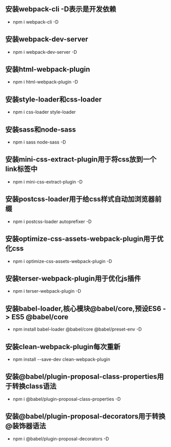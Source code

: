## 安装webpack-cli -D表示是开发依赖
+ npm i webpack-cli -D

## 安装webpack-dev-server
+ npm i webpack-dev-server -D

## 安装html-webpack-plugin
+ npm i html-webpack-plugin -D

## 安装style-loader和css-loader
+ npm i css-loader style-loader

## 安装sass和node-sass
+ npm i sass node-sass -D

## 安装mini-css-extract-plugin用于将css放到一个link标签中
+ npm i mini-css-extract-plugin -D

## 安装postcss-loader用于给css样式自动加浏览器前缀
+ npm i postcss-loader autoprefixer -D

## 安装optimize-css-assets-webpack-plugin用于优化css
+ npm i optimize-css-assets-webpack-plugin -D

## 安装terser-webpack-plugin用于优化js插件
+ npm i terser-webpack-plugin -D

## 安装babel-loader,核心模块@babel/core,预设ES6 -> ES5 @babel/core
+ npm install babel-loader @babel/core @babel/preset-env -D

## 安装clean-webpack-plugin每次重新
+ npm install --save-dev clean-webpack-plugin

## 安装@babel/plugin-proposal-class-properties用于转换class语法
+ npm i @babel/plugin-proposal-class-properties -D


## 安装@babel/plugin-proposal-decorators用于转换@装饰器语法
+ npm i @babel/plugin-proposal-decorators -D